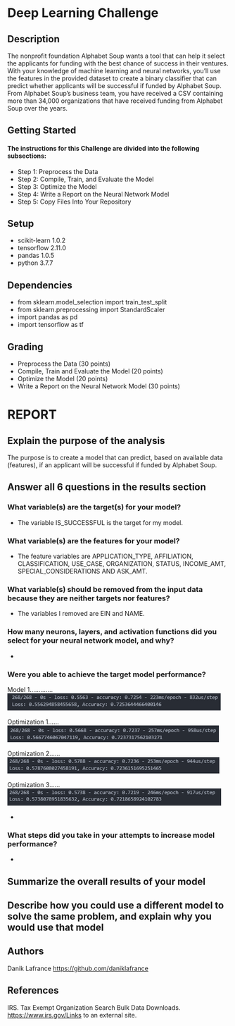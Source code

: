 # Deep Learning Challenge

## Description

The nonprofit foundation Alphabet Soup wants a tool that can help it select the applicants for funding with the best chance of success in their ventures. With your knowledge of machine learning and neural networks, you’ll use the features in the provided dataset to create a binary classifier that can predict whether applicants will be successful if funded by Alphabet Soup. From Alphabet Soup’s business team, you have received a CSV containing more than 34,000 organizations that have received funding from Alphabet Soup over the years. 

## Getting Started

#### The instructions for this Challenge are divided into the following subsections:

* Step 1: Preprocess the Data
* Step 2: Compile, Train, and Evaluate the Model
* Step 3: Optimize the Model
* Step 4: Write a Report on the Neural Network Model
* Step 5: Copy Files Into Your Repository

## Setup

* scikit-learn 1.0.2
* tensorflow 2.11.0
* pandas 1.0.5
* python 3.7.7

## Dependencies

* from sklearn.model_selection import train_test_split
* from sklearn.preprocessing import StandardScaler
* import pandas as pd
* import tensorflow as tf

## Grading

* Preprocess the Data (30 points)
* Compile, Train and Evaluate the Model (20 points)
* Optimize the Model (20 points)
* Write a Report on the Neural Network Model (30 points)

# REPORT

## Explain the purpose of the analysis

The purpose is to create a model that can predict, based on available data (features), if an applicant will be successful if funded by Alphabet Soup.

## Answer all 6 questions in the results section

### What variable(s) are the target(s) for your model?
* The variable IS_SUCCESSFUL is the target for my model.

### What variable(s) are the features for your model?
* The feature variables are APPLICATION_TYPE, AFFILIATION, CLASSIFICATION, USE_CASE, ORGANIZATION, STATUS, INCOME_AMT, SPECIAL_CONSIDERATIONS AND ASK_AMT.

### What variable(s) should be removed from the input data because they are neither targets nor features?
* The variables I removed are EIN and NAME.

### How many neurons, layers, and activation functions did you select for your neural network model, and why?
*

### Were you able to achieve the target model performance?

Model 1.............![Alt text](image.png)

Optimization 1......![Alt text](image-1.png)

Optimization 2......![Alt text](image-2.png)

Optimization 3......![Alt text](image-3.png)

*

### What steps did you take in your attempts to increase model performance?
*

## Summarize the overall results of your model

## Describe how you could use a different model to solve the same problem, and explain why you would use that model

## Authors

Danik Lafrance https://github.com/daniklafrance

## References

IRS. Tax Exempt Organization Search Bulk Data Downloads. https://www.irs.gov/Links to an external site.
